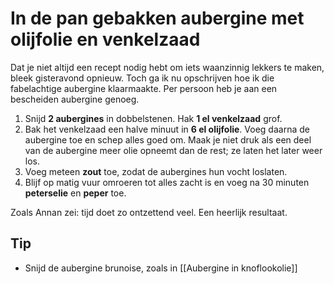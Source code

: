 # In de pan gebakken aubergine met olijfolie en venkelzaad
Dat je niet altijd een recept nodig hebt om iets waanzinnig lekkers te maken, bleek gisteravond opnieuw. Toch ga ik nu opschrijven hoe ik die fabelachtige aubergine klaarmaakte. Per persoon heb je aan een bescheiden aubergine genoeg.

1. Snijd **2 aubergines** in dobbelstenen. Hak **1 el venkelzaad** grof.
2. Bak het venkelzaad een halve minuut in **6 el olijfolie**. Voeg daarna de aubergine toe en schep alles goed om. Maak je niet druk als een deel van de aubergine meer olie opneemt dan de rest; ze laten het later weer los. 
3. Voeg meteen **zout** toe, zodat de aubergines hun vocht loslaten.
4. Blijf op matig vuur omroeren tot alles zacht is en voeg na 30 minuten **peterselie** en **peper** toe.

Zoals Annan zei: tijd doet zo ontzettend veel. Een heerlijk resultaat.

## Tip
- Snijd de aubergine brunoise, zoals in [[Aubergine in knoflookolie]]